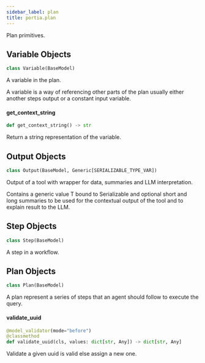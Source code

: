 ```yaml
---
sidebar_label: plan
title: portia.plan
---
```


Plan primitives.

## Variable Objects

```python
class Variable(BaseModel)
```

A variable in the plan.

A variable is a way of referencing other parts of the plan usually either another steps output
or a constant input variable.

#### get\_context\_string

```python
def get_context_string() -> str
```

Return a string representation of the variable.

## Output Objects

```python
class Output(BaseModel, Generic[SERIALIZABLE_TYPE_VAR])
```

Output of a tool with wrapper for data, summaries and LLM interpretation.

Contains a generic value T bound to Serializable and optional short and long summaries to be
used for the contextual output of the tool and to explain result to the LLM.

## Step Objects

```python
class Step(BaseModel)
```

A step in a workflow.

## Plan Objects

```python
class Plan(BaseModel)
```

A plan represent a series of steps that an agent should follow to execute the query.

#### validate\_uuid

```python
@model_validator(mode="before")
@classmethod
def validate_uuid(cls, values: dict[str, Any]) -> dict[str, Any]
```

Validate a given uuid is valid else assign a new one.

